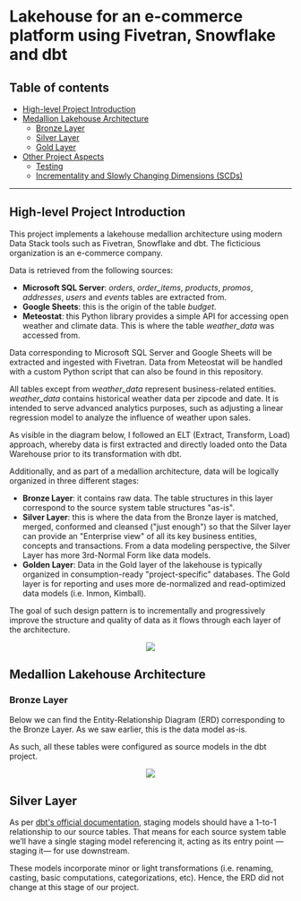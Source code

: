 # Lakehouse for an e-commerce platform using Fivetran, Snowflake and dbt

## Table of contents

* [High-level Project Introduction](https://github.com/demiguel122/ELT_Snowflake_dbt_e-commerce/edit/main/README.md#high-level-project-introduction)
* [Medallion Lakehouse Architecture](https://github.com/demiguel122/ELT_Snowflake_dbt_e-commerce/edit/main/README.md#medallion-lakehouse-architecture)
  * [Bronze Layer](https://github.com/demiguel122/ELT_Snowflake_dbt_e-commerce/edit/main/README.md#bronze-layer)
  * [Silver Layer]()
  * [Gold Layer]()
* [Other Project Aspects]()
  * [Testing]()
  * [Incrementality and Slowly Changing Dimensions (SCDs)]()
-------------------

## High-level Project Introduction

This project implements a lakehouse medallion architecture using modern Data Stack tools such as Fivetran, Snowflake and dbt. The ficticious organization is an e-commerce company.

Data is retrieved from the following sources:

- **Microsoft SQL Server**: _orders_, _order_items_, _products_, _promos_, _addresses_, _users_ and _events_ tables are extracted from. 
- **Google Sheets**: this is the origin of the table _budget_.
- **Meteostat**: this Python library provides a simple API for accessing open weather and climate data. This is where the table _weather_data_ was accessed from.

Data corresponding to Microsoft SQL Server and Google Sheets will be extracted and ingested with Fivetran. Data from Meteostat will be handled with a custom Python script that can also be found in this repository.

All tables except from _weather_data_ represent business-related entities. _weather_data_ contains historical weather data per zipcode and date. It is intended to serve advanced analytics purposes, such as adjusting a linear regression model to analyze the influence of weather upon sales.

As visible in the diagram below, I followed an ELT (Extract, Transform, Load) approach, whereby data is first extracted and directly loaded onto the Data Warehouse prior to its transformation with dbt. 

Additionally, and as part of a medallion architecture, data will be logically organized in three different stages: 
- **Bronze Layer**: it contains raw data. The table structures in this layer correspond to the source system table structures "as-is".
- **Silver Layer**: this is where the data from the Bronze layer is matched, merged, conformed and cleansed ("just enough") so that the Silver layer can provide an "Enterprise view" of all its key business entities, concepts and transactions. From a data modeling perspective, the Silver Layer has more 3rd-Normal Form like data models.
- **Golden Layer**: Data in the Gold layer of the lakehouse is typically organized in consumption-ready "project-specific" databases. The Gold layer is for reporting and uses more de-normalized and read-optimized data models (i.e. Inmon, Kimball).

The goal of such design pattern is to incrementally and progressively improve the structure and quality of data as it flows through each layer of the architecture.

<p align="center">
  <img src="https://github.com/demiguel122/ELT_Snowflake_dbt_e-commerce/assets/144360549/64eeb717-2349-44e6-91de-8ad2d68dbbc4.png">
</p>

## Medallion Lakehouse Architecture

### Bronze Layer

Below we can find the Entity-Relationship Diagram (ERD) corresponding to the Bronze Layer. As we saw earlier, this is the data model as-is.

As such, all these tables were configured as source models in the dbt project.

<p align="center">
  <img src="https://github.com/demiguel122/ELT_Snowflake_dbt_e-commerce/assets/144360549/1a3f9621-4613-4171-9883-0168dea25dd0.png">
</p>

## Silver Layer

As per [dbt's official documentation](https://docs.getdbt.com/best-practices/how-we-structure/2-staging), staging models should have a 1-to-1 relationship to our source tables. That means for each source system table we’ll have a single staging model referencing it, acting as its entry point —staging it— for use downstream.

These models incorporate minor or light transformations (i.e. renaming, casting, basic computations, categorizations, etc). Hence, the ERD did not change at this stage of our project.
